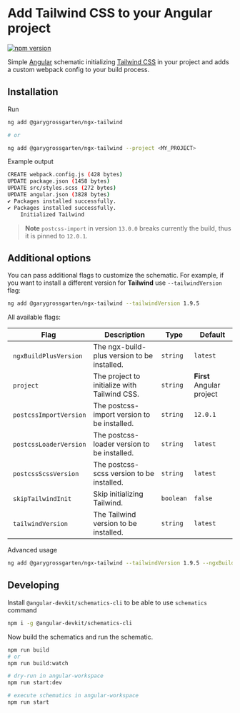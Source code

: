 # Add Tailwind CSS to your Angular project

[![npm version](https://badge.fury.io/js/%40garygrossgarten%2Fngx-tailwind.svg)](https://www.npmjs.com/package/@garygrossgarten/ngx-tailwind)

Simple [Angular](https://angular.io/) schematic initializing [Tailwind CSS](https://tailwindcss.com/) in your project and adds a custom webpack config to your build process.

## Installation

Run

```bash
ng add @garygrossgarten/ngx-tailwind

# or

ng add @garygrossgarten/ngx-tailwind --project <MY_PROJECT>
```

Example output

```bash
CREATE webpack.config.js (428 bytes)
UPDATE package.json (1458 bytes)
UPDATE src/styles.scss (272 bytes)
UPDATE angular.json (3828 bytes)
✔ Packages installed successfully.
✔ Packages installed successfully.
    Initialized Tailwind
```

> **Note** `postcss-import` in version `13.0.0` breaks currently the build, thus it is pinned to `12.0.1`.

## Additional options

You can pass additional flags to customize the schematic. For example, if you want to install a different version for **Tailwind** use `--tailwindVersion` flag:

```bash
ng add @garygrossgarten/ngx-tailwind --tailwindVersion 1.9.5
```

All available flags:

| Flag                    |  Description                                 | Type      |  Default                  |
| ----------------------- | -------------------------------------------- | --------- | ------------------------- |
|  `ngxBuildPlusVersion`  | The ngx-build-plus version to be installed.  | `string`  | `latest`                  |
|  `project`              | The project to initialize with Tailwind CSS. | `string`  | **First** Angular project |
|  `postcssImportVersion` | The postcss-import version to be installed.  | `string`  | `12.0.1`                  |
|  `postcssLoaderVersion` | The postcss-loader version to be installed.  | `string`  | `latest`                  |
|  `postcssScssVersion`   | The postcss-scss version to be installed.    | `string`  | `latest`                  |
|  `skipTailwindInit`     | Skip initializing Tailwind.                  | `boolean` | `false`                   |
|  `tailwindVersion`      | The Tailwind version to be installed.        | `string`  | `latest`                  |

Advanced usage

```bash
ng add @garygrossgarten/ngx-tailwind --tailwindVersion 1.9.5 --ngxBuildPlusVersion 10.1.1 --postcssImportVersion 12.0.1 --postcssLoaderVersion 4.0.4 --postcssScssVersion 3.0.2
```

## Developing

Install `@angular-devkit/schematics-cli` to be able to use `schematics` command

```bash
npm i -g @angular-devkit/schematics-cli
```

Now build the schematics and run the schematic.

```bash
npm run build
# or
npm run build:watch

# dry-run in angular-workspace
npm run start:dev

# execute schematics in angular-workspace
npm run start
```
